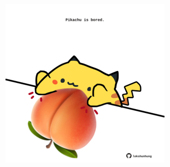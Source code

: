 <!-- built at 26/08/2021, 17:11:56 UTC -->
<p align="center">
  <img width="500" height="500" src="./ReadmeImage.svg">
</p>
